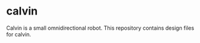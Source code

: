 # calvin

Calvin is a small omnidirectional robot.  This repository contains design files for calvin.
